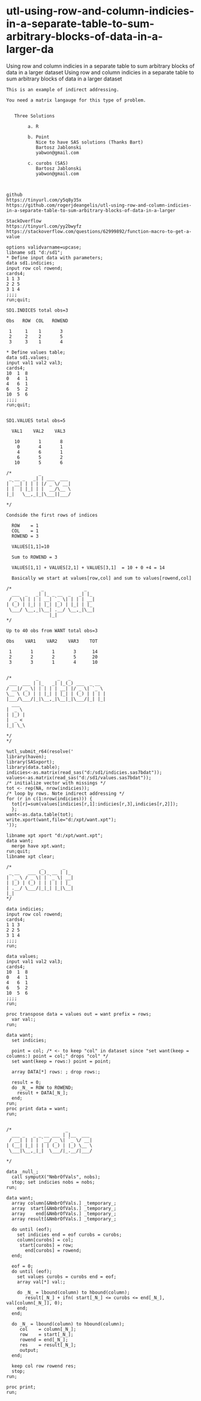 # utl-using-row-and-column-indicies-in-a-separate-table-to-sum-arbitrary-blocks-of-data-in-a-larger-da
Using row and column indicies in a separate table to sum arbitrary blocks of data in a larger dataset
    Using row and column indicies in a separate table to sum arbitrary blocks of data in a larger dataset                               
                                                                                                                                        
    This is an example of indirect addressing.                                                                                          
                                                                                                                                        
    You need a matrix langauge for this type of problem.                                                                                
                                                                                                                                        
                                                                                                                                        
       Three Solutions                                                                                                                  
                                                                                                                                        
            a. R                                                                                                                        
                                                                                                                                        
            b. Point                                                                                                                    
               Nice to have SAS solutions (Thanks Bart)                                                                                 
               Bartosz Jablonski                                                                                                        
               yabwon@gmail.com                                                                                                         
                                                                                                                                        
            c. curobs (SAS)                                                                                                             
               Bartosz Jablonski                                                                                                        
               yabwon@gmail.com                                                                                                         
                                                                                                                                        
                                                                                                                                        
                                                                                                                                        
    github                                                                                                                              
    https://tinyurl.com/y5q8y35x                                                                                                        
    https://github.com/rogerjdeangelis/utl-using-row-and-column-indicies-in-a-separate-table-to-sum-arbitrary-blocks-of-data-in-a-larger
                                                                                                                                        
    StackOverflow                                                                                                                       
    https://tinyurl.com/yy2bwyfz                                                                                                        
    https://stackoverflow.com/questions/62999892/function-macro-to-get-a-value                                                          
                                                                                                                                        
    options validvarname=upcase;                                                                                                        
    libname sd1 "d:/sd1";                                                                                                               
    * Define input data with parameters;                                                                                                
    data sd1.indicies;                                                                                                                  
    input row col rowend;                                                                                                               
    cards4;                                                                                                                             
    1 1 3                                                                                                                               
    2 2 5                                                                                                                               
    3 1 4                                                                                                                               
    ;;;;                                                                                                                                
    run;quit;                                                                                                                           
                                                                                                                                        
    SD1.INDICES total obs=3                                                                                                             
                                                                                                                                        
    Obs   ROW  COL   ROWEND                                                                                                             
                                                                                                                                        
     1     1    1       3                                                                                                               
     2     2    2       5                                                                                                               
     3     3    1       4                                                                                                               
                                                                                                                                        
    * Define values table;                                                                                                              
    data sd1.values;                                                                                                                    
    input val1 val2 val3;                                                                                                               
    cards4;                                                                                                                             
    10  1  8                                                                                                                            
    0   4  1                                                                                                                            
    4   6  1                                                                                                                            
    6   5  2                                                                                                                            
    10  5  6                                                                                                                            
    ;;;;                                                                                                                                
    run;quit;                                                                                                                           
                                                                                                                                        
                                                                                                                                        
    SD1.VALUES total obs=5                                                                                                              
                                                                                                                                        
      VAL1    VAL2    VAL3                                                                                                              
                                                                                                                                        
       10       1       8                                                                                                               
        0       4       1                                                                                                               
        4       6       1                                                                                                               
        6       5       2                                                                                                               
       10       5       6                                                                                                               
                                                                                                                                        
    /*          _                                                                                                                       
     _ __ _   _| | ___  ___                                                                                                             
    | `__| | | | |/ _ \/ __|                                                                                                            
    | |  | |_| | |  __/\__ \                                                                                                            
    |_|   \__,_|_|\___||___/                                                                                                            
                                                                                                                                        
    */                                                                                                                                  
                                                                                                                                        
    Condside the first rows of indices                                                                                                  
                                                                                                                                        
      ROW    = 1                                                                                                                        
      COL    = 1                                                                                                                        
      ROWEND = 3                                                                                                                        
                                                                                                                                        
      VALUES[1,1]=10                                                                                                                    
                                                                                                                                        
      Sum to ROWEND = 3                                                                                                                 
                                                                                                                                        
      VALUES[1,1] + VALUES[2,1] + VALUES[3,1]  = 10 + 0 +4 = 14                                                                         
                                                                                                                                        
      Basically we start at values[row,col] and sum to values[rowend,col]                                                               
                                                                                                                                        
    /*           _               _                                                                                                      
      ___  _   _| |_ _ __  _   _| |_                                                                                                    
     / _ \| | | | __| `_ \| | | | __|                                                                                                   
    | (_) | |_| | |_| |_) | |_| | |_                                                                                                    
     \___/ \__,_|\__| .__/ \__,_|\__|                                                                                                   
                    |_|                                                                                                                 
    */                                                                                                                                  
                                                                                                                                        
    Up to 40 obs from WANT total obs=3                                                                                                  
                                                                                                                                        
    Obs    VAR1    VAR2    VAR3    TOT                                                                                                  
                                                                                                                                        
     1       1       1       3      14                                                                                                  
     2       2       2       5      20                                                                                                  
     3       3       1       4      10                                                                                                  
                                                                                                                                        
                                                                                                                                        
    /*         _       _   _                                                                                                            
     ___  ___ | |_   _| |_(_) ___  _ __                                                                                                 
    / __|/ _ \| | | | | __| |/ _ \| `_ \                                                                                                
    \__ \ (_) | | |_| | |_| | (_) | | | |                                                                                               
    |___/\___/|_|\__,_|\__|_|\___/|_| |_|                                                                                               
      ___                                                                                                                               
    |  _ \                                                                                                                              
    | |_) |                                                                                                                             
    |  _ <                                                                                                                              
    |_| \_\                                                                                                                             
                                                                                                                                        
    */                                                                                                                                  
    */                                                                                                                                  
                                                                                                                                        
    %utl_submit_r64(resolve('                                                                                                           
    library(haven);                                                                                                                     
    library(SASxport);                                                                                                                  
    library(data.table);                                                                                                                
    indicies<-as.matrix(read_sas("d:/sd1/indicies.sas7bdat"));                                                                          
    values<-as.matrix(read_sas("d:/sd1/values.sas7bdat"));                                                                              
    /* initialize vector with missings */                                                                                               
    tot <- rep(NA, nrow(indicies));                                                                                                     
    /* loop by rows. Note indirect addressing */                                                                                        
    for (r in c(1:nrow(indicies))) {                                                                                                    
      tot[r]=sum(values[indicies[r,1]:indicies[r,3],indicies[r,2]]);                                                                    
      };                                                                                                                                
    want<-as.data.table(tot);                                                                                                           
    write.xport(want,file="d:/xpt/want.xpt");                                                                                           
    '));                                                                                                                                
                                                                                                                                        
    libname xpt xport "d:/xpt/want.xpt";                                                                                                
    data want;                                                                                                                          
      merge have xpt.want;                                                                                                              
    run;quit;                                                                                                                           
    libname xpt clear;                                                                                                                  
                                                                                                                                        
    /*           _       _                                                                                                              
     _ __   ___ (_)_ __ | |_                                                                                                            
    | `_ \ / _ \| | `_ \| __|                                                                                                           
    | |_) | (_) | | | | | |_                                                                                                            
    | .__/ \___/|_|_| |_|\__|                                                                                                           
    |_|                                                                                                                                 
    */                                                                                                                                  
                                                                                                                                        
    data indicies;                                                                                                                      
    input row col rowend;                                                                                                               
    cards4;                                                                                                                             
    1 1 3                                                                                                                               
    2 2 5                                                                                                                               
    3 1 4                                                                                                                               
    ;;;;                                                                                                                                
    run;                                                                                                                                
                                                                                                                                        
    data values;                                                                                                                        
    input val1 val2 val3;                                                                                                               
    cards4;                                                                                                                             
    10  1  8                                                                                                                            
    0   4  1                                                                                                                            
    4   6  1                                                                                                                            
    6   5  2                                                                                                                            
    10  5  6                                                                                                                            
    ;;;;                                                                                                                                
    run;                                                                                                                                
                                                                                                                                        
    proc transpose data = values out = want prefix = rows;                                                                              
      var val:;                                                                                                                         
    run;                                                                                                                                
                                                                                                                                        
    data want;                                                                                                                          
      set indicies;                                                                                                                     
                                                                                                                                        
      point = col; /* <- to keep "col" in dataset since "set want(keep = columns:) point = col;" drops "col" */                         
      set want(keep = rows:) point = point;                                                                                             
                                                                                                                                        
      array DATA[*] rows: ; drop rows:;                                                                                                 
                                                                                                                                        
      result = 0;                                                                                                                       
      do _N_ = ROW to ROWEND;                                                                                                           
        result + DATA[_N_];                                                                                                             
      end;                                                                                                                              
    run;                                                                                                                                
    proc print data = want;                                                                                                             
    run;                                                                                                                                
                                                                                                                                        
                                                                                                                                        
    /*                    _                                                                                                             
      ___ _   _ _ __ ___ | |__  ___                                                                                                     
     / __| | | | `__/ _ \| `_ \/ __|                                                                                                    
    | (__| |_| | | | (_) | |_) \__ \                                                                                                    
     \___|\__,_|_|  \___/|_.__/|___/                                                                                                    
                                                                                                                                        
    */                                                                                                                                  
                                                                                                                                        
    data _null_;                                                                                                                        
      call symputX("NmbrOfVals", nobs);                                                                                                 
      stop; set indicies nobs = nobs;                                                                                                   
    run;                                                                                                                                
                                                                                                                                        
    data want;                                                                                                                          
      array column[&NmbrOfVals.] _temporary_;                                                                                           
      array  start[&NmbrOfVals.] _temporary_;                                                                                           
      array    end[&NmbrOfVals.] _temporary_;                                                                                           
      array result[&NmbrOfVals.] _temporary_;                                                                                           
                                                                                                                                        
      do until (eof);                                                                                                                   
        set indicies end = eof curobs = curobs;                                                                                         
        column[curobs] = col;                                                                                                           
         start[curobs] = row;                                                                                                           
           end[curobs] = rowend;                                                                                                        
      end;                                                                                                                              
                                                                                                                                        
      eof = 0;                                                                                                                          
      do until (eof);                                                                                                                   
        set values curobs = curobs end = eof;                                                                                           
        array val[*] val:;                                                                                                              
                                                                                                                                        
        do _N_ = lbound(column) to hbound(column);                                                                                      
           result[_N_] + ifn( start[_N_] <= curobs <= end[_N_], val[column[_N_]], 0);                                                   
        end;                                                                                                                            
      end;                                                                                                                              
                                                                                                                                        
      do _N_ = lbound(column) to hbound(column);                                                                                        
         col    = column[_N_];                                                                                                          
         row    = start[_N_];                                                                                                           
         rowend = end[_N_];                                                                                                             
         res    = result[_N_];                                                                                                          
         output;                                                                                                                        
      end;                                                                                                                              
                                                                                                                                        
      keep col row rowend res;                                                                                                          
      stop;                                                                                                                             
    run;                                                                                                                                
                                                                                                                                        
    proc print;                                                                                                                         
    run;                                                                                                                                
                                                                                                                                        
                                                                                                     
                                                                                                                                                       
                                                                                                                                                       
